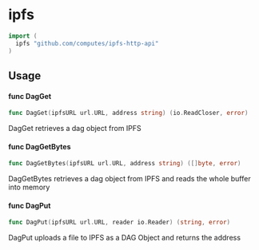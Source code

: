 # ipfs

```go
import (
  ipfs "github.com/computes/ipfs-http-api"
)
```

## Usage

#### func DagGet

```go
func DagGet(ipfsURL url.URL, address string) (io.ReadCloser, error)
```

DagGet retrieves a dag object from IPFS

#### func DagGetBytes

```go
func DagGetBytes(ipfsURL url.URL, address string) ([]byte, error)
```

DagGetBytes retrieves a dag object from IPFS and reads the whole buffer into
memory

#### func DagPut

```go
func DagPut(ipfsURL url.URL, reader io.Reader) (string, error)
```

DagPut uploads a file to IPFS as a DAG Object and returns the address

